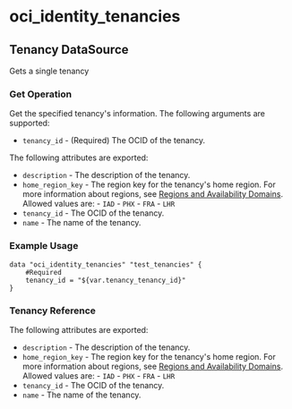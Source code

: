 
# oci_identity_tenancies

## Tenancy DataSource

Gets a single tenancy

### Get Operation
Get the specified tenancy's information.
The following arguments are supported:

* `tenancy_id` - (Required) The OCID of the tenancy.


The following attributes are exported:

* `description` - The description of the tenancy.
* `home_region_key` - The region key for the tenancy's home region. For more information about regions, see [Regions and Availability Domains](https://docs.us-phoenix-1.oraclecloud.com/Content/General/Concepts/regions.htm).  Allowed values are: - `IAD` - `PHX` - `FRA` - `LHR` 
* `tenancy_id` - The OCID of the tenancy.
* `name` - The name of the tenancy.


### Example Usage

```
data "oci_identity_tenancies" "test_tenancies" {
	#Required
	tenancy_id = "${var.tenancy_tenancy_id}"
}
```
### Tenancy Reference

The following attributes are exported:

* `description` - The description of the tenancy.
* `home_region_key` - The region key for the tenancy's home region. For more information about regions, see [Regions and Availability Domains](https://docs.us-phoenix-1.oraclecloud.com/Content/General/Concepts/regions.htm).  Allowed values are: - `IAD` - `PHX` - `FRA` - `LHR` 
* `tenancy_id` - The OCID of the tenancy.
* `name` - The name of the tenancy.
